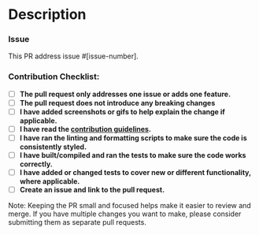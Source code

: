 # Description

<!-- Explain here the changes your PR introduces and text to help us understand the context of this change. -->

### Issue

<!-- Add the issue number/link that this change addresses. -->

This PR address issue #[issue-number].

### Contribution Checklist:

- [ ] **The pull request only addresses one issue or adds one feature.**
- [ ] **The pull request does not introduce any breaking changes**
- [ ] **I have added screenshots or gifs to help explain the change if applicable.**
- [ ] **I have read the [contribution guidelines](https://github.com/DevoteamNL/opendora/blob/main/CONTRIBUTING.md).**
- [ ] **I have ran the linting and formatting scripts to make sure the code is consistently styled.**
- [ ] **I have built/compiled and ran the tests to make sure the code works correctly.**
- [ ] **I have added or changed tests to cover new or different functionality, where applicable.**
- [ ] **Create an issue and link to the pull request.**

Note: Keeping the PR small and focused helps make it easier to review and merge. If you have multiple changes you want to make, please consider submitting them as separate pull requests.
